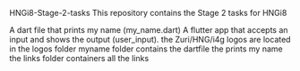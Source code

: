 HNGi8-Stage-2-tasks
This repository contains the Stage 2 tasks for HNGi8

A dart file that prints my name (my_name.dart)
A flutter app that accepts an input and shows the output (user_input).
the Zuri/HNG/i4g logos are located in the logos folder
myname folder contains the dartfile the prints my name
the links folder containers all the links